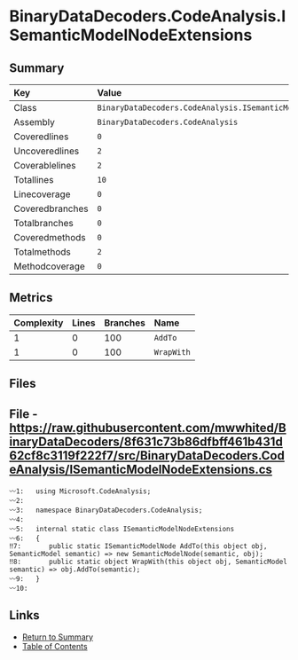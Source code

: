 ﻿# BinaryDataDecoders.CodeAnalysis.ISemanticModelNodeExtensions

## Summary

| Key             | Value                                                          |
| :-------------- | :------------------------------------------------------------- |
| Class           | `BinaryDataDecoders.CodeAnalysis.ISemanticModelNodeExtensions` |
| Assembly        | `BinaryDataDecoders.CodeAnalysis`                              |
| Coveredlines    | `0`                                                            |
| Uncoveredlines  | `2`                                                            |
| Coverablelines  | `2`                                                            |
| Totallines      | `10`                                                           |
| Linecoverage    | `0`                                                            |
| Coveredbranches | `0`                                                            |
| Totalbranches   | `0`                                                            |
| Coveredmethods  | `0`                                                            |
| Totalmethods    | `2`                                                            |
| Methodcoverage  | `0`                                                            |

## Metrics

| Complexity | Lines | Branches | Name       |
| :--------- | :---- | :------- | :--------- |
| 1          | 0     | 100      | `AddTo`    |
| 1          | 0     | 100      | `WrapWith` |

## Files

## File - https://raw.githubusercontent.com/mwwhited/BinaryDataDecoders/8f631c73b86dfbff461b431d62cf8c3119f222f7/src/BinaryDataDecoders.CodeAnalysis/ISemanticModelNodeExtensions.cs

```CSharp
〰1:   using Microsoft.CodeAnalysis;
〰2:   
〰3:   namespace BinaryDataDecoders.CodeAnalysis;
〰4:   
〰5:   internal static class ISemanticModelNodeExtensions
〰6:   {
‼7:       public static ISemanticModelNode AddTo(this object obj, SemanticModel semantic) => new SemanticModelNode(semantic, obj);
‼8:       public static object WrapWith(this object obj, SemanticModel semantic) => obj.AddTo(semantic);
〰9:   }
〰10:  
```

## Links

* [Return to Summary](Summary.md)
* [Table of Contents](../TOC.md)

